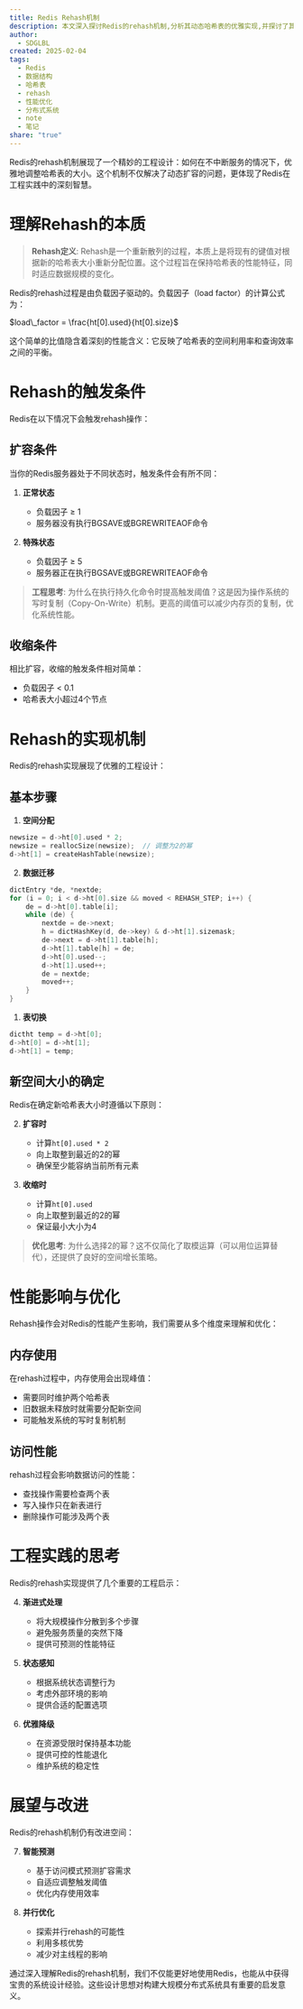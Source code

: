 ```yaml
---
title: Redis Rehash机制
description: 本文深入探讨Redis的rehash机制,分析其动态哈希表的优雅实现,并探讨了其触发条件、实现机制、性能影响以及优化空间。理解rehash对于构建高性能分布式系统具有重要意义。
author:
  - SDGLBL
created: 2025-02-04
tags:
  - Redis
  - 数据结构
  - 哈希表
  - rehash
  - 性能优化
  - 分布式系统
  - note
  - 笔记
share: "true"
---
```



Redis的rehash机制展现了一个精妙的工程设计：如何在不中断服务的情况下，优雅地调整哈希表的大小。这个机制不仅解决了动态扩容的问题，更体现了Redis在工程实践中的深刻智慧。

# 理解Rehash的本质

> **Rehash定义**: Rehash是一个重新散列的过程，本质上是将现有的键值对根据新的哈希表大小重新分配位置。这个过程旨在保持哈希表的性能特征，同时适应数据规模的变化。

Redis的rehash过程是由负载因子驱动的。负载因子（load factor）的计算公式为：

$load\_factor = \frac{ht[0].used}{ht[0].size}$

这个简单的比值隐含着深刻的性能含义：它反映了哈希表的空间利用率和查询效率之间的平衡。

# Rehash的触发条件

Redis在以下情况下会触发rehash操作：

## 扩容条件

当你的Redis服务器处于不同状态时，触发条件会有所不同：

1. **正常状态**
   - 负载因子 ≥ 1
   - 服务器没有执行BGSAVE或BGREWRITEAOF命令

2. **特殊状态**
   - 负载因子 ≥ 5
   - 服务器正在执行BGSAVE或BGREWRITEAOF命令

> **工程思考**: 为什么在执行持久化命令时提高触发阈值？这是因为操作系统的写时复制（Copy-On-Write）机制。更高的阈值可以减少内存页的复制，优化系统性能。

## 收缩条件

相比扩容，收缩的触发条件相对简单：
- 负载因子 < 0.1
- 哈希表大小超过4个节点

# Rehash的实现机制

Redis的rehash实现展现了优雅的工程设计：
## 基本步骤

1. **空间分配**
```c
newsize = d->ht[0].used * 2;
newsize = reallocSize(newsize);  // 调整为2的幂
d->ht[1] = createHashTable(newsize);
```

2. **数据迁移**
```c
dictEntry *de, *nextde;
for (i = 0; i < d->ht[0].size && moved < REHASH_STEP; i++) {
    de = d->ht[0].table[i];
    while (de) {
        nextde = de->next;
        h = dictHashKey(d, de->key) & d->ht[1].sizemask;
        de->next = d->ht[1].table[h];
        d->ht[1].table[h] = de;
        d->ht[0].used--;
        d->ht[1].used++;
        de = nextde;
        moved++;
    }
}
```

1. **表切换**
```c
dictht temp = d->ht[0];
d->ht[0] = d->ht[1];
d->ht[1] = temp;
```

## 新空间大小的确定

Redis在确定新哈希表大小时遵循以下原则：

2. **扩容时**
   - 计算`ht[0].used * 2`
   - 向上取整到最近的2的幂
   - 确保至少能容纳当前所有元素

3. **收缩时**
   - 计算`ht[0].used`
   - 向上取整到最近的2的幂
   - 保证最小大小为4

> **优化思考**: 为什么选择2的幂？这不仅简化了取模运算（可以用位运算替代），还提供了良好的空间增长策略。

# 性能影响与优化

Rehash操作会对Redis的性能产生影响，我们需要从多个维度来理解和优化：

## 内存使用

在rehash过程中，内存使用会出现峰值：
- 需要同时维护两个哈希表
- 旧数据未释放时就需要分配新空间
- 可能触发系统的写时复制机制

## 访问性能

rehash过程会影响数据访问的性能：
- 查找操作需要检查两个表
- 写入操作只在新表进行
- 删除操作可能涉及两个表

# 工程实践的思考

Redis的rehash实现提供了几个重要的工程启示：

4. **渐进式处理**
   - 将大规模操作分散到多个步骤
   - 避免服务质量的突然下降
   - 提供可预测的性能特征

5. **状态感知**
   - 根据系统状态调整行为
   - 考虑外部环境的影响
   - 提供合适的配置选项

6. **优雅降级**
   - 在资源受限时保持基本功能
   - 提供可控的性能退化
   - 维护系统的稳定性

# 展望与改进

Redis的rehash机制仍有改进空间：

7. **智能预测**
   - 基于访问模式预测扩容需求
   - 自适应调整触发阈值
   - 优化内存使用效率

8. **并行优化**
   - 探索并行rehash的可能性
   - 利用多核优势
   - 减少对主线程的影响

通过深入理解Redis的rehash机制，我们不仅能更好地使用Redis，也能从中获得宝贵的系统设计经验。这些设计思想对构建大规模分布式系统具有重要的启发意义。